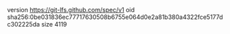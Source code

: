 version https://git-lfs.github.com/spec/v1
oid sha256:0be031836ec77717630508b6755e064d0e2a81b380a4322fce5177dc302225da
size 4119
